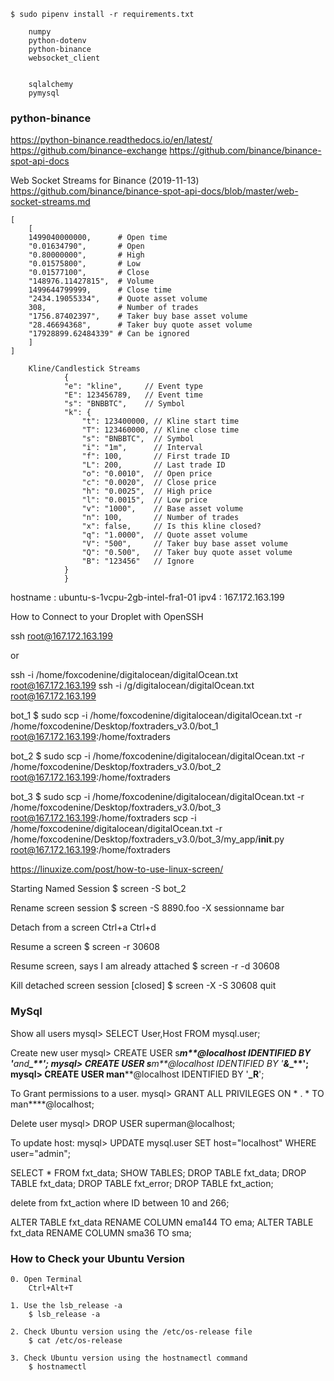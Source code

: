 
<!-- --------------------------------------------------------------- -->
    $ sudo pipenv install -r requirements.txt

        numpy
        python-dotenv
        python-binance
        websocket_client


        sqlalchemy
        pymysql

<!-- --------------------------------------------------------------- -->

### python-binance
https://python-binance.readthedocs.io/en/latest/
https://github.com/binance-exchange
https://github.com/binance/binance-spot-api-docs

Web Socket Streams for Binance (2019-11-13)
https://github.com/binance/binance-spot-api-docs/blob/master/web-socket-streams.md

	[
	    [
		1499040000000,      # Open time
		"0.01634790",       # Open
		"0.80000000",       # High
		"0.01575800",       # Low
		"0.01577100",       # Close
		"148976.11427815",  # Volume
		1499644799999,      # Close time
		"2434.19055334",    # Quote asset volume
		308,                # Number of trades
		"1756.87402397",    # Taker buy base asset volume
		"28.46694368",      # Taker buy quote asset volume
		"17928899.62484339" # Can be ignored
	    ]
	]

        Kline/Candlestick Streams
                {
                "e": "kline",     // Event type
                "E": 123456789,   // Event time
                "s": "BNBBTC",    // Symbol
                "k": {
                    "t": 123400000, // Kline start time
                    "T": 123460000, // Kline close time
                    "s": "BNBBTC",  // Symbol
                    "i": "1m",      // Interval
                    "f": 100,       // First trade ID
                    "L": 200,       // Last trade ID
                    "o": "0.0010",  // Open price
                    "c": "0.0020",  // Close price
                    "h": "0.0025",  // High price
                    "l": "0.0015",  // Low price
                    "v": "1000",    // Base asset volume
                    "n": 100,       // Number of trades
                    "x": false,     // Is this kline closed?
                    "q": "1.0000",  // Quote asset volume
                    "V": "500",     // Taker buy base asset volume
                    "Q": "0.500",   // Taker buy quote asset volume
                    "B": "123456"   // Ignore
                }
                }


<!-- --------------------------------------------------------------- -->
hostname : ubuntu-s-1vcpu-2gb-intel-fra1-01
ipv4 : 167.172.163.199

<!-- --------------------------------------------------------------- -->
How to Connect to your Droplet with OpenSSH

ssh root@167.172.163.199 

or 

ssh -i /home/foxcodenine/digitalocean/digitalOcean.txt root@167.172.163.199
ssh -i /g/digitalocean/digitalOcean.txt root@167.172.163.199

<!-- --------------------------------------------------------------- -->
bot_1
$ sudo scp -i /home/foxcodenine/digitalocean/digitalOcean.txt -r /home/foxcodenine/Desktop/foxtraders_v3.0/bot_1 root@167.172.163.199:/home/foxtraders

bot_2
$ sudo scp -i /home/foxcodenine/digitalocean/digitalOcean.txt -r /home/foxcodenine/Desktop/foxtraders_v3.0/bot_2 root@167.172.163.199:/home/foxtraders

bot_3
$ sudo scp -i /home/foxcodenine/digitalocean/digitalOcean.txt -r /home/foxcodenine/Desktop/foxtraders_v3.0/bot_3 root@167.172.163.199:/home/foxtraders
scp -i /home/foxcodenine/digitalocean/digitalOcean.txt -r /home/foxcodenine/Desktop/foxtraders_v3.0/bot_3/my_app/__init__.py root@167.172.163.199:/home/foxtraders


https://linuxize.com/post/how-to-use-linux-screen/

Starting Named Session
$ screen -S bot_2

Rename screen session
$ screen -S 8890.foo -X sessionname bar

Detach from a screen
Ctrl+a Ctrl+d

Resume a screen
$ screen -r 30608

Resume screen, says I am already attached
$ screen -r -d 30608

Kill detached screen session [closed]
$ screen -X -S 30608 quit


<!-- --------------------------------------------------------------- -->

### MySql

Show all users
mysql> SELECT User,Host FROM mysql.user;

Create new user
mysql> CREATE USER s****m**@localhost IDENTIFIED BY '***_and_****_**';
mysql> CREATE USER s****m**@localhost IDENTIFIED BY '***_&_****_**';
mysql> CREATE USER man****@localhost IDENTIFIED BY '**_R**';

To Grant permissions to a user.
mysql> GRANT ALL PRIVILEGES ON * . * TO man****@localhost;

<!-- -------------- -->
Delete user
mysql> DROP USER superman@localhost;

To update host:
mysql> UPDATE mysql.user SET host="localhost" WHERE user="admin";

<!-- --------------------------------------------------------------- -->

SELECT * FROM fxt_data;
SHOW TABLES;
DROP TABLE fxt_data;
DROP TABLE fxt_data; DROP TABLE fxt_error; DROP TABLE fxt_action;

delete from fxt_action where ID between 10 and 266;


ALTER TABLE fxt_data 
RENAME COLUMN ema144 TO ema;
ALTER TABLE fxt_data 
RENAME COLUMN sma36 TO sma;


<!-- --------------------------------------------------------------- -->

### How to Check your Ubuntu Version

    0. Open Terminal
        Ctrl+Alt+T

    1. Use the lsb_release -a
        $ lsb_release -a

    2. Check Ubuntu version using the /etc/os-release file
        $ cat /etc/os-release

    3. Check Ubuntu version using the hostnamectl command 
        $ hostnamectl

<!-- --------------------------------------------------------------- -->
